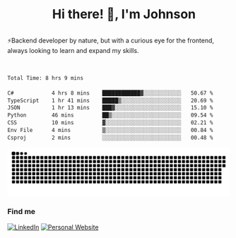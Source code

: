 <div id="user-content-toc">
  <ul align="center">
    <summary><h1 style="display: inline-block">Hi there! 👋, I'm Johnson</h1></summary>
  </ul>
</div>

⚡Backend developer by nature, but with a curious eye for the frontend, always looking to learn and expand my skills.

<br>


<!--START_SECTION:waka-->

```txt
Total Time: 8 hrs 9 mins

C#            4 hrs 8 mins    ████████████▓░░░░░░░░░░░░   50.67 %
TypeScript    1 hr 41 mins    █████▒░░░░░░░░░░░░░░░░░░░   20.69 %
JSON          1 hr 13 mins    ███▓░░░░░░░░░░░░░░░░░░░░░   15.10 %
Python        46 mins         ██▒░░░░░░░░░░░░░░░░░░░░░░   09.54 %
CSS           10 mins         ▓░░░░░░░░░░░░░░░░░░░░░░░░   02.21 %
Env File      4 mins          ▒░░░░░░░░░░░░░░░░░░░░░░░░   00.84 %
Csproj        2 mins          ░░░░░░░░░░░░░░░░░░░░░░░░░   00.48 %
```

<!--END_SECTION:waka-->

<picture>
  <source  srcset="https://github.com/joshwambere/joshwambere/blob/output/github-contribution-grid-snake-dark.svg?palette=github-dark">
  <source  srcset="https://github.com/joshwambere/joshwambere/blob/output/github-contribution-grid-snake.svg">
  <img alt="github contribution grid snake animation" src="https://github.com/joshwambere/joshwambere/blob/output/github-contribution-grid-snake.svg">
</picture>

### Find me
<a href="https://www.linkedin.com/in/dusabe-johnson" target="_blank"><img src="https://img.shields.io/badge/LinkedIn-%230077B5.svg?&style=flat&logo=linkedin&logoColor=white" alt="LinkedIn"></a>
‎‎ [![Personal Website](https://img.shields.io/badge/visit-Johnsonis.me-blue)](https://johnsonis.me/)
